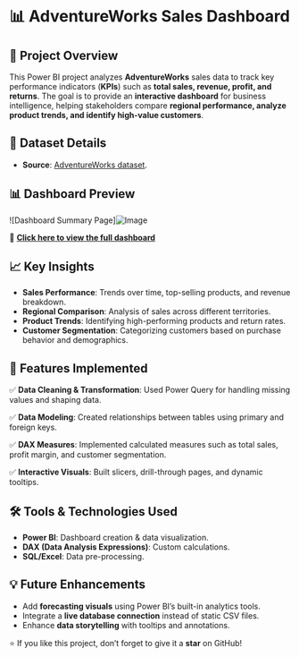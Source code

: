 # 📊 AdventureWorks Sales Dashboard

## 📌 Project Overview
This Power BI project analyzes **AdventureWorks** sales data to track key performance indicators (**KPIs**) such as **total sales, revenue, profit, and returns**. The goal is to provide an **interactive dashboard** for business intelligence, helping stakeholders compare **regional performance, analyze product trends, and identify high-value customers**.

## 🔗 Dataset Details
- **Source**: [AdventureWorks dataset](https://github.com/Akshay-552k4/AdventureWorks-BI-Report/tree/main/Data).
  
## 📊 Dashboard Preview  
![Dashboard Summary Page]![Image](https://github.com/user-attachments/assets/124ba438-26ce-409d-a322-6ec31be9e9d3) 

🔗 **[Click here to view the full dashboard](https://github.com/Akshay-552k4/AdventureWorks-BI-Report/blob/main/Dashboard.pdf)**
## 📈 Key Insights
- **Sales Performance**: Trends over time, top-selling products, and revenue breakdown.
- **Regional Comparison**: Analysis of sales across different territories.
- **Product Trends**: Identifying high-performing products and return rates.
- **Customer Segmentation**: Categorizing customers based on purchase behavior and demographics.

## 🚀 Features Implemented
✅ **Data Cleaning & Transformation**: Used Power Query for handling missing values and shaping data.

✅ **Data Modeling**: Created relationships between tables using primary and foreign keys.

✅ **DAX Measures**: Implemented calculated measures such as total sales, profit margin, and customer segmentation.

✅ **Interactive Visuals**: Built slicers, drill-through pages, and dynamic tooltips.

## 🛠️ Tools & Technologies Used
- **Power BI**: Dashboard creation & data visualization.
- **DAX (Data Analysis Expressions)**: Custom calculations.
- **SQL/Excel**: Data pre-processing.

## 💡 Future Enhancements
- Add **forecasting visuals** using Power BI’s built-in analytics tools.
- Integrate a **live database connection** instead of static CSV files.
- Enhance **data storytelling** with tooltips and annotations.

⭐ If you like this project, don’t forget to give it a **star** on GitHub!

